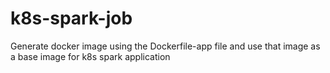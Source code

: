 # k8s-spark-job
Generate docker image using the Dockerfile-app file and use that image as a base image for k8s spark application
